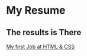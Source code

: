 # My Resume

## The results is There

[My first Job at HTML & CSS](https://whitelion91.github.io/Resume/)
